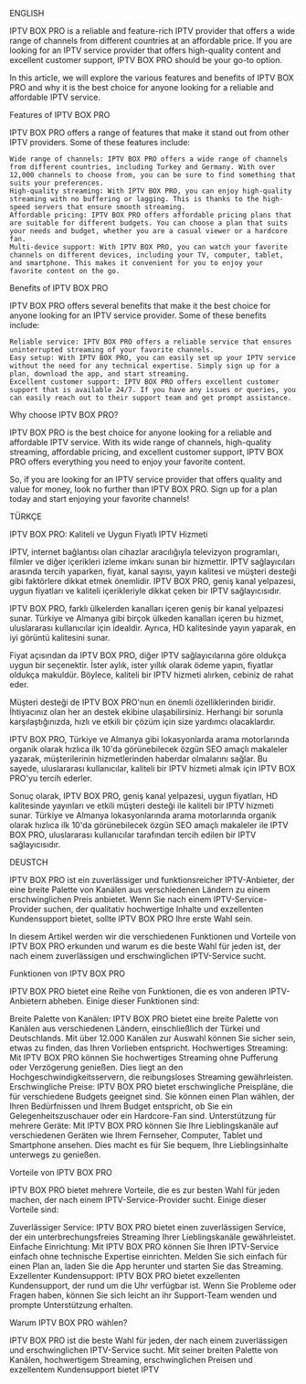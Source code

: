 ENGLISH

IPTV BOX PRO is a reliable and feature-rich IPTV provider that offers a wide range of channels from different countries at an affordable price. If you are looking for an IPTV service provider that offers high-quality content and excellent customer support, IPTV BOX PRO should be your go-to option.

In this article, we will explore the various features and benefits of IPTV BOX PRO and why it is the best choice for anyone looking for a reliable and affordable IPTV service.

Features of IPTV BOX PRO

IPTV BOX PRO offers a range of features that make it stand out from other IPTV providers. Some of these features include:

    Wide range of channels: IPTV BOX PRO offers a wide range of channels from different countries, including Turkey and Germany. With over 12,000 channels to choose from, you can be sure to find something that suits your preferences.
    High-quality streaming: With IPTV BOX PRO, you can enjoy high-quality streaming with no buffering or lagging. This is thanks to the high-speed servers that ensure smooth streaming.
    Affordable pricing: IPTV BOX PRO offers affordable pricing plans that are suitable for different budgets. You can choose a plan that suits your needs and budget, whether you are a casual viewer or a hardcore fan.
    Multi-device support: With IPTV BOX PRO, you can watch your favorite channels on different devices, including your TV, computer, tablet, and smartphone. This makes it convenient for you to enjoy your favorite content on the go.

Benefits of IPTV BOX PRO

IPTV BOX PRO offers several benefits that make it the best choice for anyone looking for an IPTV service provider. Some of these benefits include:

    Reliable service: IPTV BOX PRO offers a reliable service that ensures uninterrupted streaming of your favorite channels.
    Easy setup: With IPTV BOX PRO, you can easily set up your IPTV service without the need for any technical expertise. Simply sign up for a plan, download the app, and start streaming.
    Excellent customer support: IPTV BOX PRO offers excellent customer support that is available 24/7. If you have any issues or queries, you can easily reach out to their support team and get prompt assistance.

Why choose IPTV BOX PRO?

IPTV BOX PRO is the best choice for anyone looking for a reliable and affordable IPTV service. With its wide range of channels, high-quality streaming, affordable pricing, and excellent customer support, IPTV BOX PRO offers everything you need to enjoy your favorite content.

So, if you are looking for an IPTV service provider that offers quality and value for money, look no further than IPTV BOX PRO. Sign up for a plan today and start enjoying your favorite channels!


TÜRKÇE

IPTV BOX PRO: Kaliteli ve Uygun Fiyatlı IPTV Hizmeti

IPTV, internet bağlantısı olan cihazlar aracılığıyla televizyon programları, filmler ve diğer içerikleri izleme imkanı sunan bir hizmettir. IPTV sağlayıcıları arasında tercih yaparken, fiyat, kanal sayısı, yayın kalitesi ve müşteri desteği gibi faktörlere dikkat etmek önemlidir. IPTV BOX PRO, geniş kanal yelpazesi, uygun fiyatları ve kaliteli içerikleriyle dikkat çeken bir IPTV sağlayıcısıdır.

IPTV BOX PRO, farklı ülkelerden kanalları içeren geniş bir kanal yelpazesi sunar. Türkiye ve Almanya gibi birçok ülkeden kanalları içeren bu hizmet, uluslararası kullanıcılar için idealdir. Ayrıca, HD kalitesinde yayın yaparak, en iyi görüntü kalitesini sunar.

Fiyat açısından da IPTV BOX PRO, diğer IPTV sağlayıcılarına göre oldukça uygun bir seçenektir. İster aylık, ister yıllık olarak ödeme yapın, fiyatlar oldukça makuldür. Böylece, kaliteli bir IPTV hizmeti alırken, cebiniz de rahat eder.

Müşteri desteği de IPTV BOX PRO'nun en önemli özelliklerinden biridir. İhtiyacınız olan her an destek ekibine ulaşabilirsiniz. Herhangi bir sorunla karşılaştığınızda, hızlı ve etkili bir çözüm için size yardımcı olacaklardır.

IPTV BOX PRO, Türkiye ve Almanya gibi lokasyonlarda arama motorlarında organik olarak hızlıca ilk 10'da görünebilecek özgün SEO amaçlı makaleler yazarak, müşterilerinin hizmetlerinden haberdar olmalarını sağlar. Bu sayede, uluslararası kullanıcılar, kaliteli bir IPTV hizmeti almak için IPTV BOX PRO'yu tercih ederler.

Sonuç olarak, IPTV BOX PRO, geniş kanal yelpazesi, uygun fiyatları, HD kalitesinde yayınları ve etkili müşteri desteği ile kaliteli bir IPTV hizmeti sunar. Türkiye ve Almanya lokasyonlarında arama motorlarında organik olarak hızlıca ilk 10'da görünebilecek özgün SEO amaçlı makaleler ile IPTV BOX PRO, uluslararası kullanıcılar tarafından tercih edilen bir IPTV sağlayıcısıdır.


DEUSTCH

IPTV BOX PRO ist ein zuverlässiger und funktionsreicher IPTV-Anbieter, der eine breite Palette von Kanälen aus verschiedenen Ländern zu einem erschwinglichen Preis anbietet. Wenn Sie nach einem IPTV-Service-Provider suchen, der qualitativ hochwertige Inhalte und exzellenten Kundensupport bietet, sollte IPTV BOX PRO Ihre erste Wahl sein.

In diesem Artikel werden wir die verschiedenen Funktionen und Vorteile von IPTV BOX PRO erkunden und warum es die beste Wahl für jeden ist, der nach einem zuverlässigen und erschwinglichen IPTV-Service sucht.

Funktionen von IPTV BOX PRO

IPTV BOX PRO bietet eine Reihe von Funktionen, die es von anderen IPTV-Anbietern abheben. Einige dieser Funktionen sind:

Breite Palette von Kanälen: IPTV BOX PRO bietet eine breite Palette von Kanälen aus verschiedenen Ländern, einschließlich der Türkei und Deutschlands. Mit über 12.000 Kanälen zur Auswahl können Sie sicher sein, etwas zu finden, das Ihren Vorlieben entspricht.
Hochwertiges Streaming: Mit IPTV BOX PRO können Sie hochwertiges Streaming ohne Pufferung oder Verzögerung genießen. Dies liegt an den Hochgeschwindigkeitsservern, die reibungsloses Streaming gewährleisten.
Erschwingliche Preise: IPTV BOX PRO bietet erschwingliche Preispläne, die für verschiedene Budgets geeignet sind. Sie können einen Plan wählen, der Ihren Bedürfnissen und Ihrem Budget entspricht, ob Sie ein Gelegenheitszuschauer oder ein Hardcore-Fan sind.
Unterstützung für mehrere Geräte: Mit IPTV BOX PRO können Sie Ihre Lieblingskanäle auf verschiedenen Geräten wie Ihrem Fernseher, Computer, Tablet und Smartphone ansehen. Dies macht es für Sie bequem, Ihre Lieblingsinhalte unterwegs zu genießen.

Vorteile von IPTV BOX PRO

IPTV BOX PRO bietet mehrere Vorteile, die es zur besten Wahl für jeden machen, der nach einem IPTV-Service-Provider sucht. Einige dieser Vorteile sind:

Zuverlässiger Service: IPTV BOX PRO bietet einen zuverlässigen Service, der ein unterbrechungsfreies Streaming Ihrer Lieblingskanäle gewährleistet.
Einfache Einrichtung: Mit IPTV BOX PRO können Sie Ihren IPTV-Service einfach ohne technische Expertise einrichten. Melden Sie sich einfach für einen Plan an, laden Sie die App herunter und starten Sie das Streaming.
Exzellenter Kundensupport: IPTV BOX PRO bietet exzellenten Kundensupport, der rund um die Uhr verfügbar ist. Wenn Sie Probleme oder Fragen haben, können Sie sich leicht an ihr Support-Team wenden und prompte Unterstützung erhalten.

Warum IPTV BOX PRO wählen?

IPTV BOX PRO ist die beste Wahl für jeden, der nach einem zuverlässigen und erschwinglichen IPTV-Service sucht. Mit seiner breiten Palette von Kanälen, hochwertigem Streaming, erschwinglichen Preisen und exzellentem Kundensupport bietet IPTV
